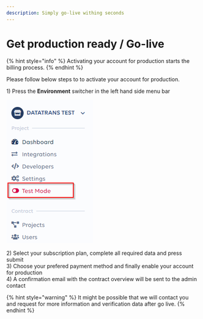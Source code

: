 ```yaml
---
description: Simply go-live withing seconds
---
```


# Get production ready / Go-live

{% hint style="info" %}
Activating your account for production starts the billing process. 
{% endhint %}

Please follow below steps to to activate your account for production.  
  
1\) Press the **Environment** switcher in the left hand side menu bar  


![Environemt switcher](../.gitbook/assets/environment-switcher.png)

  
2\) Select your subscription plan, complete all required data and press submit   
3\) Choose your prefered payment method and finally enable your account for production  
4\) A confirmation email with the contract overview will be sent to the admin contact

{% hint style="warning" %}
It might be possible that we will contact you and request for more information and verification data after go live. 
{% endhint %}

